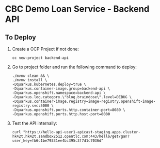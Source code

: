# CBC Demo Loan Service - Backend API


## To Deploy

1. Create a OCP Project if not done:
    ```
    oc new-project backend-api

    ```
2. Go to project folder and run the following command to deploy:
    
    ```
    ./mvnw clean && \
    ./mvnw install \
    -Dquarkus.kubernetes.deploy=true \
    -Dquarkus.container-image.group=backend-api \
    -Dquarkus.openshift.namespace=backend-api \
    -Dquarkus.log.category.\"blog.braindose\".level=DEBUG \
    -Dquarkus.container-image.registry=image-registry.openshift-image-registry.svc:5000 \
    -Dquarkus.openshift.ports.http.container-port=8080 \
    -Dquarkus.openshift.ports.http.host-port=8080
    
    ```
3. Test the API internally:

    ```
    curl "https://hello-api-user1-apicast-staging.apps.cluster-hk42t.hk42t.sandbox2512.opentlc.com:443/hello/get/gan?user_key=fb6c1be79331ee4bc395c3f7d1c7036d"

    ```
